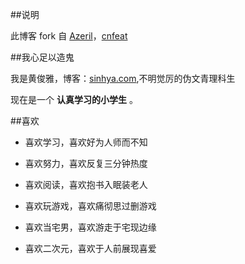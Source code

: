 ##说明

此博客 fork 自 [Azeril](http://azeril.me/)，[cnfeat](cnfeat.com)

##我心足以造鬼


我是黄俊雅，博客：[sinhya.com](sinhya.com),不明觉厉的伪文青理科生

现在是一个 **认真学习的小学生** 。

##喜欢

- 喜欢学习，喜欢好为人师而不知

- 喜欢努力，喜欢反复三分钟热度

- 喜欢阅读，喜欢抱书入眠装老人


- 喜欢玩游戏，喜欢痛彻思过删游戏

- 喜欢当宅男，喜欢游走于宅现边缘

- 喜欢二次元，喜欢于人前展现喜爱




